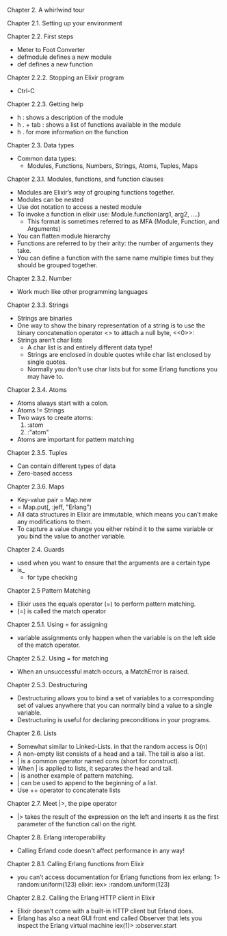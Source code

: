 Chapter 2. A whirlwind tour

Chapter 2.1. Setting up your environment

Chapter 2.2. First steps
  - Meter to Foot Converter
  - defmodule defines a new module
  - def defines a new function

Chapter 2.2.2. Stopping an Elixir program
  - Ctrl-C

Chapter 2.2.3. Getting help
  - h <module> : shows a description of the module
  - h <module>. + tab : shows a list of functions available in the module
  - h <module>.<function> for more information on the function

Chapter 2.3. Data types
  - Common data types:
    - Modules, Functions, Numbers, Strings, Atoms, Tuples, Maps

Chapter 2.3.1. Modules, functions, and function clauses
  - Modules are Elixir’s way of grouping functions together.
  - Modules can be nested
  - Use dot notation to access a nested module
  - To invoke a function in elixir use:
    Module.function(arg1, arg2, ....)
    - This format is sometimes referred to as MFA (Module, Function, and Arguments)
  - You can flatten module hierarchy
  - Functions are referred to by their arity: the number of arguments they take.
  - You can define a function with the same name multiple times but they should be grouped together.

Chapter 2.3.2. Number
  - Work much like other programming languages

Chapter 2.3.3. Strings
  - Strings are binaries
  - One way to show the binary representation of a string is to use the binary concatenation operator <> to attach a null byte, <<0>>:
  - Strings aren’t char lists
    - A char list is and entirely different data type!
    - Strings are enclosed in double quotes while char list enclosed by single quotes.
    - Normally you don't use char lists but for some Erlang functions you may have to.

Chapter 2.3.4. Atoms
  - Atoms always start with a colon.
  - Atoms != Strings
  - Two ways to create atoms:
    1. :atom
    2. :"atom"
  - Atoms are important for pattern matching

Chapter 2.3.5. Tuples
  - Can contain different types of data
  - Zero-based access

Chapter 2.3.6. Maps
  - Key-value pair
    <name> = Map.new
  - <name> = Map.put(<name>, :jeff, "Erlang")
  - All data structures in Elixir are immutable, which means you can’t make any modifications to them.
  - To capture a value change you either rebind it to the same variable or you bind the value to another variable.

Chapter 2.4. Guards
  - used when you want to ensure that the arguments are a certain type
  - is_
    - for type checking

Chapter 2.5 Pattern Matching
  - Elixir uses the equals operator (=) to perform pattern matching.
  - (=) is called the match operator

Chapter 2.5.1. Using = for assigning
   - variable assignments only happen when the variable is on the left side of the match operator.

Chapter 2.5.2. Using = for matching
  - When an unsuccessful match occurs, a MatchError is raised.

Chapter 2.5.3. Destructuring
  - Destructuring allows you to bind a set of variables to a corresponding set of values anywhere that you can normally bind a value to a single variable.
  - Destructuring is useful for declaring preconditions in your programs.

Chapter 2.6. Lists
  - Somewhat similar to Linked-Lists. in that the random access is O(n)
  - A non-empty list consists of a head and a tail. The tail is also a list.
  - | is a common operator named cons (short for construct).
  - When | is applied to lists, it separates the head and tail.
  - | is another example of pattern matching.
  - | can be used to append to the beginning of a list.
  - Use ++ operator to concatenate lists

Chapter 2.7. Meet |>, the pipe operator
  - |> takes the result of the expression on the left and inserts it as the first parameter of the function call on the right.

Chapter 2.8. Erlang interoperability
  - Calling Erland code doesn't affect performance in any way!

Chapter 2.8.1. Calling Erlang functions from Elixir
  - you can’t access documentation for Erlang functions from iex
    erlang:
      1> random:uniform(123)
    elixir:
      iex> :random.uniform(123)

Chapter 2.8.2. Calling the Erlang HTTP client in Elixir
  - Elixir doesn’t come with a built-in HTTP client but Erland does.
  - Erlang has also a neat GUI front end called Observer that lets you inspect the Erlang virtual machine
    iex(1)> :observer.start
